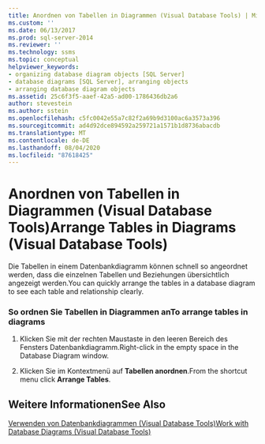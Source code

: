 ```yaml
---
title: Anordnen von Tabellen in Diagrammen (Visual Database Tools) | Microsoft-Dokumentation
ms.custom: ''
ms.date: 06/13/2017
ms.prod: sql-server-2014
ms.reviewer: ''
ms.technology: ssms
ms.topic: conceptual
helpviewer_keywords:
- organizing database diagram objects [SQL Server]
- database diagrams [SQL Server], arranging objects
- arranging database diagram objects
ms.assetid: 25c6f3f5-aaef-42a5-ad00-1786436db2a6
author: stevestein
ms.author: sstein
ms.openlocfilehash: c5fc0042e55a7c82f2a69b9d3100ac6a3573a396
ms.sourcegitcommit: ad4d92dce894592a259721a1571b1d8736abacdb
ms.translationtype: MT
ms.contentlocale: de-DE
ms.lasthandoff: 08/04/2020
ms.locfileid: "87618425"
---
```

# <a name="arrange-tables-in-diagrams-visual-database-tools"></a><span data-ttu-id="e4d31-102">Anordnen von Tabellen in Diagrammen (Visual Database Tools)</span><span class="sxs-lookup"><span data-stu-id="e4d31-102">Arrange Tables in Diagrams (Visual Database Tools)</span></span>
  <span data-ttu-id="e4d31-103">Die Tabellen in einem Datenbankdiagramm können schnell so angeordnet werden, dass die einzelnen Tabellen und Beziehungen übersichtlich angezeigt werden.</span><span class="sxs-lookup"><span data-stu-id="e4d31-103">You can quickly arrange the tables in a database diagram to see each table and relationship clearly.</span></span>  
  
### <a name="to-arrange-tables-in-diagrams"></a><span data-ttu-id="e4d31-104">So ordnen Sie Tabellen in Diagrammen an</span><span class="sxs-lookup"><span data-stu-id="e4d31-104">To arrange tables in diagrams</span></span>  
  
1.  <span data-ttu-id="e4d31-105">Klicken Sie mit der rechten Maustaste in den leeren Bereich des Fensters Datenbankdiagramm.</span><span class="sxs-lookup"><span data-stu-id="e4d31-105">Right-click in the empty space in the Database Diagram window.</span></span>  
  
2.  <span data-ttu-id="e4d31-106">Klicken Sie im Kontextmenü auf **Tabellen anordnen**.</span><span class="sxs-lookup"><span data-stu-id="e4d31-106">From the shortcut menu click **Arrange Tables**.</span></span>  
  
## <a name="see-also"></a><span data-ttu-id="e4d31-107">Weitere Informationen</span><span class="sxs-lookup"><span data-stu-id="e4d31-107">See Also</span></span>  
 [<span data-ttu-id="e4d31-108">Verwenden von Datenbankdiagrammen &#40;Visual Database Tools&#41;</span><span class="sxs-lookup"><span data-stu-id="e4d31-108">Work with Database Diagrams &#40;Visual Database Tools&#41;</span></span>](visual-database-tools.md)  
  
  
